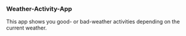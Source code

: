 ### Weather-Activity-App

This app shows you good- or bad-weather activities depending on the current weather.
